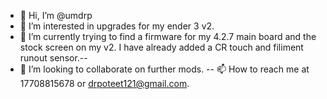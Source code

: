 - 👋 Hi, I’m @umdrp
- 👀 I’m interested in upgrades for my ender 3 v2.
- 🌱 I’m currently trying to find a firmware for my 4.2.7 main board and the stock screen on my v2.  I have already added a CR touch and filiment runout sensor.--
- 💞️ I’m looking to collaborate on further mods.
-- 📫 How to reach me at 17708815678 or drpoteet121@gmail.com.

<!---
umdrp/umdrp is a ✨ special ✨ repository because its `README.md` (this file) appears on your GitHub profile.
You can click the Preview link to take a look at your changes.
--->
